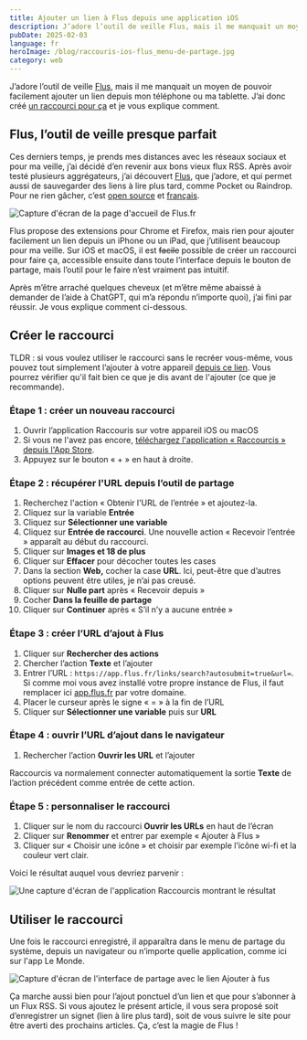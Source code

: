 ```yaml
---
title: Ajouter un lien à Flus depuis une application iOS
description: J’adore l’outil de veille Flus, mais il me manquait un moyen de pouvoir facilement ajouter un lien depuis mon téléphone ou ma tablette. J’ai donc créé un raccourci pour ça et je vous explique comment.
pubDate: 2025-02-03
language: fr
heroImage: /blog/raccouris-ios-flus_menu-de-partage.jpg
category: web
---
```


J’adore l’outil de veille [Flus](https://flus.fr), mais il me manquait un moyen de pouvoir facilement ajouter un lien
depuis mon téléphone ou ma tablette. J’ai donc
créé [un raccourci pour ça](https://www.icloud.com/shortcuts/dd59c81abbf446e9bf52daa0ada90372) et je vous explique
comment.

## Flus, l’outil de veille presque parfait

Ces derniers temps, je prends mes distances avec les réseaux sociaux et pour ma veille, j’ai décidé d’en revenir aux
bons vieux flux RSS. Après avoir testé plusieurs aggrégateurs, j’ai découvert [Flus](https://flus.fr), que j’adore, et
qui permet aussi de sauvegarder des liens à lire plus tard, comme Pocket ou Raindrop. Pour ne rien gâcher,
c’est [open source](https://github.com/flusio/Flus) et [français](https://flus.fr/carnet/).

![Capture d'écran de la page d'accueil de Flus.fr](/blog/raccourcis-ios-flus_homepage-flus.webp)

Flus propose des extensions pour Chrome et Firefox, mais rien pour ajouter facilement un lien depuis un iPhone ou un
iPad, que j’utilisent beaucoup pour ma veille. Sur iOS et macOS, il est ~~facile~~ possible de créer un raccourci pour
faire ça, accessible ensuite dans toute l’interface depuis le bouton de partage, mais l’outil pour le faire n’est
vraiment pas intuitif.

Après m’être arraché quelques cheveux (et m’être même abaissé à demander de l’aide à ChatGPT, qui m’a répondu n’importe
quoi), j’ai fini par réussir. Je vous explique comment ci-dessous.

## Créer le raccourci

TLDR : si vous voulez utiliser le raccourci sans le recréer vous-même, vous pouvez tout simplement l’ajouter à votre
appareil [depuis ce lien](https://www.icloud.com/shortcuts/dd59c81abbf446e9bf52daa0ada90372). Vous pourrez vérifier
qu'il fait bien ce que je dis avant de l'ajouter (ce que je recommande).

### Étape 1 : créer un nouveau raccourci

1. Ouvrir l’application Raccouris sur votre appareil iOS ou macOS
2. Si vous ne l'avez pas
   encore, [téléchargez l'application « Raccourcis » depuis l'App Store](https://apps.apple.com/fr/app/raccourcis/id1462947752).
3. Appuyez sur le bouton « + » en haut à droite.

### Étape 2 : récupérer l'URL depuis l’outil de partage

1. Recherchez l'action « Obtenir l'URL de l’entrée » et ajoutez-la.
2. Cliquez sur la variable **Entrée**
3. Cliquez sur **Sélectionner une variable**
4. Cliquez sur **Entrée de raccourci**. Une nouvelle action « Recevoir l’entrée » apparaît au début du raccourci.
5. Cliquer sur **Images et 18 de plus**
6. Cliquer sur **Effacer** pour décocher toutes les cases
7. Dans la section **Web,** cocher la case **URL**. Ici, peut-être que d’autres options peuvent être utiles, je n’ai pas
   creusé.
8. Cliquer sur **Nulle part** après « Recevoir depuis »
9. Cocher **Dans la feuille de partage**
10. Cliquer sur **Continuer** après « S’il n’y a aucune entrée »

### Étape 3 : créer l’URL d’ajout à Flus

1. Cliquer sur **Rechercher des actions**
2. Chercher l’action **Texte** et l’ajouter
3. Entrer l’URL : `https://app.flus.fr/links/search?autosubmit=true&url=`. Si comme moi vous avez installé votre propre
   instance de Flus, il faut remplacer ici [app.flus.fr](http://app.flus.fr) par votre domaine.
4. Placer le curseur après le signe « = » à la fin de l’URL
5. Cliquer sur **Sélectionner une variable** puis sur **URL**

### Étape 4 : ouvrir l’URL d’ajout dans le navigateur

1. Rechercher l’action **Ouvrir les URL** et l’ajouter

Raccourcis va normalement connecter automatiquement la sortie **Texte** de l’action précédent comme entrée de cette
action.

### Étape 5 : personnaliser le raccourci

1. Cliquer sur le nom du raccourci **Ouvrir les URLs** en haut de l’écran
2. Cliquer sur **Renommer** et entrer par exemple « Ajouter à Flus »
3. Cliquer sur « Choisir une icône » et choisir par exemple l’icône wi-fi et la couleur vert clair.

Voici le résultat auquel vous devriez parvenir :

![Une capture d'écran de l'application Raccourcis montrant le résultat](/blog/raccouris-ios-flus_resultat.png)

## Utiliser le raccourci

Une fois le raccourci enregistré, il apparaîtra dans le menu de partage du système, depuis un navigateur ou n’importe
quelle application, comme ici sur l'app Le Monde.

![Capture d'écran de l'interface de partage avec le lien Ajouter à fus](/blog/raccourcis-ios-flus_depuis-lemonde.png)

Ça marche aussi bien pour l’ajout ponctuel d’un lien et que pour s’abonner à un Flux RSS. Si vous ajoutez le présent
article, il vous sera proposé soit d’enregistrer un signet (lien à lire plus tard), soit de vous suivre le site pour
être averti des prochains articles. Ça, c’est la magie de Flus !
